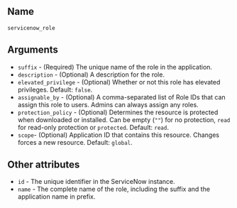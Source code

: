 ## Name

`servicenow_role`

## Arguments

* `suffix` - (Required) The unique name of the role in the application.
* `description` - (Optional) A description for the role.
* `elevated_privilege` - (Optional) Whether or not this role has elevated privileges. Default: `false`.
* `assignable_by` - (Optional) A comma-separated list of Role IDs that can assign this role to users. Admins can always assign any roles.
* `protection_policy` - (Optional) Determines the resource is protected when downloaded or installed. Can be empty (`""`) for no protection, `read` for read-only protection or `protected`. Default: `read`.
* `scope`- (Optional) Application ID that contains this resource. Changes forces a new resource. Default: `global`.

## Other attributes
* `id` - The unique identifier in the ServiceNow instance.
* `name` - The complete name of the role, including the suffix and the application name in prefix.